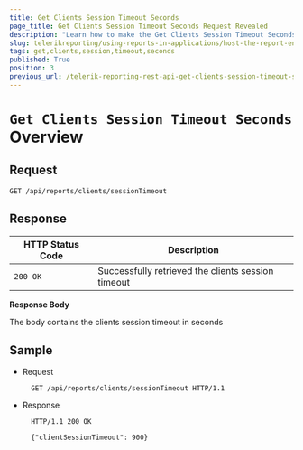 ```yaml
---
title: Get Clients Session Timeout Seconds
page_title: Get Clients Session Timeout Seconds Request Revealed
description: "Learn how to make the Get Clients Session Timeout Seconds request to the Telerik Reporting REST Service and what response to expect."
slug: telerikreporting/using-reports-in-applications/host-the-report-engine-remotely/telerik-reporting-rest-services/rest-api-reference/clients-api/get-clients-session-timeout-seconds
tags: get,clients,session,timeout,seconds
published: True
position: 3
previous_url: /telerik-reporting-rest-api-get-clients-session-timeout-seconds
---
```


# `Get Clients Session Timeout Seconds` Overview

## Request

	GET /api/reports/clients/sessionTimeout

## Response

| HTTP Status Code | Description |
| ------ | ------ |
|`200 OK`|Successfully retrieved the clients session timeout|

__Response Body__

The body contains the clients session timeout in seconds

## Sample

* Request

		GET /api/reports/clients/sessionTimeout HTTP/1.1

* Response

		HTTP/1.1 200 OK

		{"clientSessionTimeout": 900}
